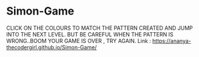 # Simon-Game


CLICK ON THE COLOURS TO MATCH THE PATTERN CREATED AND JUMP INTO THE NEXT LEVEL.
BUT BE CAREFUL WHEN THE PATTERN IS WRONG..BOOM YOUR GAME IS OVER , TRY AGAIN.
Link : https://ananya-thecodergirl.github.io/Simon-Game/
